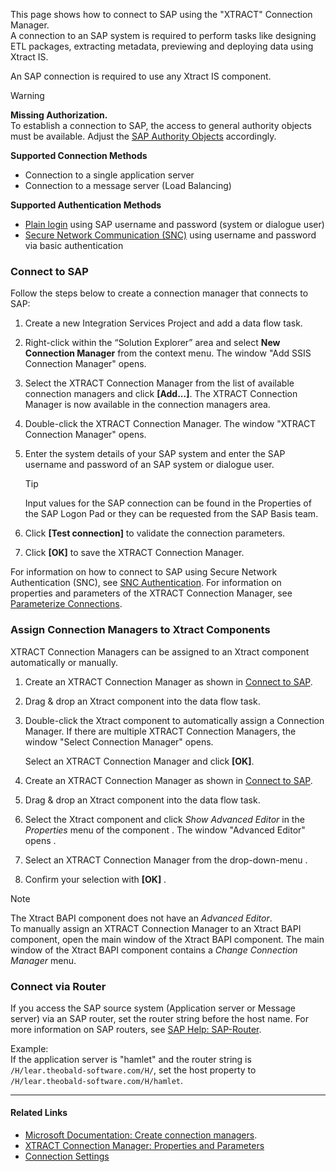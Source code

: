 This page shows how to connect to SAP using the "XTRACT" Connection Manager.\
A connection to an SAP system is required to perform tasks like designing ETL packages, extracting metadata, previewing and deploying data using Xtract IS.

An SAP connection is required to use any Xtract IS component.

Warning

**Missing Authorization.**\
To establish a connection to SAP, the access to general authority objects must be available. Adjust the [SAP Authority Objects](/xtract-is/documentation/setup-in-sap/sap-authority-objects#general-authorization-objects) accordingly.

**Supported Connection Methods**

- Connection to a single application server
- Connection to a message server (Load Balancing)

**Supported Authentication Methods**

- [Plain login](#connect-to-sap) using SAP username and password (system or dialogue user)
- [Secure Network Communication (SNC)](snc-authentication/) using username and password via basic authentication

### Connect to SAP

Follow the steps below to create a connection manager that connects to SAP:

1. Create a new Integration Services Project and add a data flow task.

1. Right-click within the “Solution Explorer” area and select **New Connection Manager** from the context menu. The window "Add SSIS Connection Manager" opens.

1. Select the XTRACT Connection Manager from the list of available connection managers and click **[Add...]**. The XTRACT Connection Manager is now available in the connection managers area.

1. Double-click the XTRACT Connection Manager. The window "XTRACT Connection Manager" opens.

1. Enter the system details of your SAP system and enter the SAP username and password of an SAP system or dialogue user.

   Tip

   Input values for the SAP connection can be found in the Properties of the SAP Logon Pad or they can be requested from the SAP Basis team.

1. Click **[Test connection]** to validate the connection parameters.

1. Click **[OK]** to save the XTRACT Connection Manager.

For information on how to connect to SAP using Secure Network Authentication (SNC), see [SNC Authentication](snc-authentication/). For information on properties and parameters of the XTRACT Connection Manager, see [Parameterize Connections](parameterize-connections/).

### Assign Connection Managers to Xtract Components

XTRACT Connection Managers can be assigned to an Xtract component automatically or manually.

1. Create an XTRACT Connection Manager as shown in [Connect to SAP](#connect-to-sap).

1. Drag & drop an Xtract component into the data flow task.

1. Double-click the Xtract component to automatically assign a Connection Manager. If there are multiple XTRACT Connection Managers, the window "Select Connection Manager" opens.

   Select an XTRACT Connection Manager and click **[OK]**.

1. Create an XTRACT Connection Manager as shown in [Connect to SAP](#connect-to-sap).

1. Drag & drop an Xtract component into the data flow task.

1. Select the Xtract component and click *Show Advanced Editor* in the *Properties* menu of the component . The window "Advanced Editor" opens .

1. Select an XTRACT Connection Manager from the drop-down-menu .

1. Confirm your selection with **[OK]** .

Note

The Xtract BAPI component does not have an *Advanced Editor*.\
To manually assign an XTRACT Connection Manager to an Xtract BAPI component, open the main window of the Xtract BAPI component. The main window of the Xtract BAPI component contains a *Change Connection Manager* menu.

### Connect via Router

If you access the SAP source system (Application server or Message server) via an SAP router, set the router string before the host name. For more information on SAP routers, see [SAP Help: SAP-Router](https://help.sap.com/viewer/6d9a59096c4b1014b507f15bed51571f/7.01.22/en-US/486b41efb74c07bee10000000a42189d.html).

Example:\
If the application server is "hamlet" and the router string is `/H/lear.theobald-software.com/H/`, set the host property to `/H/lear.theobald-software.com/H/hamlet`.

______________________________________________________________________

#### Related Links

- [Microsoft Documentation: Create connection managers](https://learn.microsoft.com/en-us/sql/integration-services/connection-manager/integration-services-ssis-connections?view=sql-server-ver16#create-connection-managers).
- [XTRACT Connection Manager: Properties and Parameters](parameterize-connections/)
- [Connection Settings](settings/)
